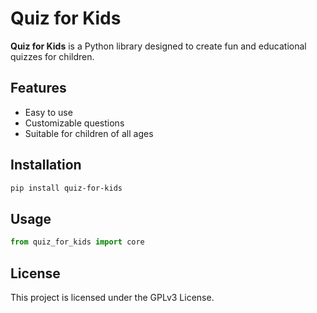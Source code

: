 # Quiz for Kids

**Quiz for Kids** is a Python library designed to create fun and educational quizzes for children. 

## Features
- Easy to use
- Customizable questions
- Suitable for children of all ages

## Installation

```bash
pip install quiz-for-kids
```

## Usage

```python
from quiz_for_kids import core
```

## License

This project is licensed under the GPLv3 License.
